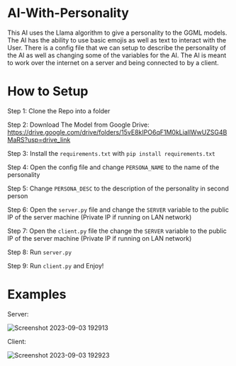 # AI-With-Personality

This AI uses the Llama algorithm to give a personality to the GGML models.
The AI has the ability to use basic emojis as well as text to interact with the User.
There is a config file that we can setup to describe the personality of the AI as well as changing some of the variables for the AI.
The AI is meant to work over the internet on a server and being connected to by a client.

# How to Setup
Step 1: Clone the Repo into a folder

Step 2: Download The Model from Google Drive: https://drive.google.com/drive/folders/15vE8kIPO6qF1M0kLiallWwUZSG4BMaRS?usp=drive_link

Step 3: Install the `requirements.txt` with `pip install requirements.txt`

Step 4: Open the config file and change `PERSONA_NAME` to the name of the personality

Step 5: Change `PERSONA_DESC` to the description of the personality in second person

Step 6: Open the `server.py` file and change the `SERVER` variable to the public IP of the server machine (Private IP if running on LAN network)

Step 7: Open the `client.py` file the change the `SERVER` variable to the public IP of the server machine (Private IP if running on LAN network)

Step 8: Run `server.py`

Step 9: Run `client.py` and Enjoy!
# Examples
Server:

![Screenshot 2023-09-03 192913](https://github.com/RealUnrealGameDev/AI-Personality/assets/67384349/ec9bf52e-f737-4100-9947-9d5133b68ecb)

Client:

![Screenshot 2023-09-03 192923](https://github.com/RealUnrealGameDev/AI-Personality/assets/67384349/5ee9bbd9-2b80-4462-8bf1-e3abdc04d7fe)
